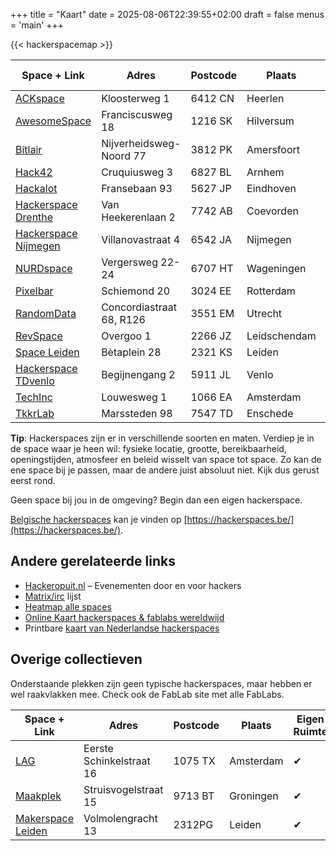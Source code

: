 +++
title = "Kaart"
date = 2025-08-06T22:39:55+02:00
draft = false
menus = 'main'
+++

{{< hackerspacemap >}}

| Space + Link | Adres | Postcode | Plaats | Eigen Ruimte |
| ------------ | ----- | -------- | ------ | ------------ |
| [ACKspace](https://www.ackspace.nl) | Kloosterweg 1 | 6412 CN | Heerlen | ✔ |
| [AwesomeSpace](https://awesomespace.nl) | Franciscusweg 18 | 1216 SK  | Hilversum | ✔ |
| [Bitlair](https://bitlair.nl) | Nijverheidsweg-Noord 77 | 3812 PK  | Amersfoort | ✔ |
| [Hack42](https://hack42.nl) | Cruquiusweg 3 | 6827 BL | Arnhem | ✔ |
| [Hackalot](https://hackalot.nl) | Fransebaan 93 | 5627 JP | Eindhoven | ✔ |
| [Hackerspace Drenthe](https://hackerspace-drenthe.nl/) | Van Heekerenlaan 2 | 7742 AB | Coevorden | |
| [Hackerspace Nijmegen](https://www.hackerspacenijmegen.nl/) | Villanovastraat 4 | 6542 JA | Nijmegen | ✔ |
| [NURDspace](https://nurdspace.nl/) | Vergersweg 22-24 | 6707 HT | Wageningen | ✔ |
| [Pixelbar](https://www.pixelbar.nl/) | Schiemond 20 | 3024 EE | Rotterdam | ✔ |
| [RandomData](https://randomdata.nl/) | Concordiastraat 68, R126 | 3551 EM | Utrecht | ✔ |
| [RevSpace](https://revspace.nl/) | Overgoo 1 | 2266 JZ | Leidschendam | ✔ |
| [Space Leiden](https://spaceleiden.nl/) | Bètaplein 28 | 2321 KS | Leiden |  |
| [Hackerspace TDvenlo](https://tdvenlo.nl/) | Begijnengang 2 | 5911 JL | Venlo | ✔ |
| [TechInc](https://techinc.nl/) | Louwesweg 1 | 1066 EA | Amsterdam  | ✔ |
| [TkkrLab](https://tkkrlab.nl/) | Marssteden 98 | 7547 TD | Enschede | ✔ |

**Tip**: Hackerspaces zijn er in verschillende soorten en maten. Verdiep je in de
space waar je heen wil: fysieke locatie, grootte, bereikbaarheid, openingstijden,
atmosfeer en beleid wisselt van space tot space. Zo kan de ene space bij je passen,
maar de andere juist absoluut niet. Kijk dus gerust eerst rond.

Geen space bij jou in de omgeving? Begin dan een eigen hackerspace.

[Belgische hackerspaces](https://hackerspaces.be/) kan je vinden op [https://hackerspaces.be/](https://hackerspaces.be/).

## Andere gerelateerde links

 - [Hackeropuit.nl](https://hackeropuit.nl) – Evenementen door en voor hackers
 - [Matrix/irc](https://riot.im/app/#/group/+hackerspaces:nltrix.net) lijst
 - [Heatmap alle spaces](https://mapall.space/heatmap/)
 - [Online Kaart hackerspaces & fablabs wereldwijd](https://mapall.space/)
 - Printbare [kaart van Nederlandse hackerspaces](https://hackerspaces.nl/wp-content/uploads/2024/10/hackerspace_kaart_2_2.png)

## Overige collectieven

Onderstaande plekken zijn geen typische hackerspaces, maar hebben er wel raakvlakken mee. Check ook de FabLab site met alle FabLabs.

| Space + Link | Adres | Postcode | Plaats | Eigen Ruimte |
| ------------ | ----- | -------- | ------ | ------------ |
| [LAG](https://laglab.org/) | Eerste Schinkelstraat 16 | 1075 TX | Amsterdam | ✔ |
| [Maakplek](http://maakplek.nl/) | Struisvogelstraat 15 | 9713 BT | Groningen | ✔ |
| [Makerspace Leiden](https://makerspaceleiden.nl/) | Volmolengracht 13 | 2312PG |Leiden | ✔ |
